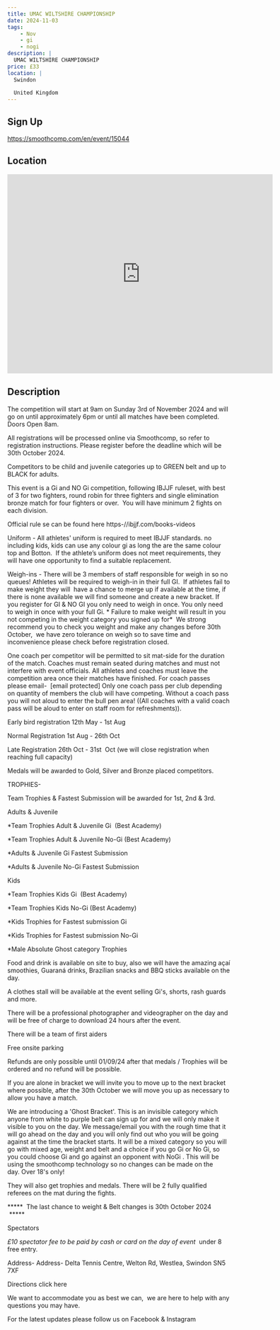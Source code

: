 ```yaml
---
title: UMAC WILTSHIRE CHAMPIONSHIP
date: 2024-11-03
tags:
    - Nov
    - gi 
    - nogi 
description: |
  UMAC WILTSHIRE CHAMPIONSHIP
price: £33
location: |
  Swindon
  
  United Kingdom
---
```

## Sign Up
https://smoothcomp.com/en/event/15044

## Location
<iframe src="https://www.google.com/maps/embed?pb=!1m18!1m12!1m3!1d12345.6789!2d-1.8172690!3d51.5598135!2m3!1f0!2f0!3f0!3m2!1i1024!2i768!4f13.1!3m3!1m2!1s0x0%3A0x0!2z51.5598135!5e0!3m2!1sen!2sus!4v1234567890" width="600" height="450" style="border:0;" allowfullscreen="" loading="lazy"></iframe>

## Description
The competition will start at 9am on Sunday 3rd of November 2024 and will go on until approximately 6pm or until all matches have been completed. Doors Open 8am.


All registrations will be processed online via Smoothcomp, so refer to registration instructions. Please register before the deadline which will be 30th October 2024.


Competitors to be child and juvenile categories up to GREEN belt and up to BLACK for adults. 


This event is a Gi and NO Gi competition, following IBJJF ruleset, with best of 3 for two fighters, round robin for three fighters and single elimination bronze match for four fighters or over.  You will have minimum 2 fights on each division.


Official rule se can be found here https-//ibjjf.com/books-videos



Uniform - All athletes' uniform is required to meet IBJJF standards. no including kids, kids can use any colour gi as long the are the same colour top and Botton.  If the athlete’s uniform does not meet requirements, they will have one opportunity to find a suitable replacement.




Weigh-ins - There will be 3 members of staff responsible for weigh in so no queues! Athletes will be required to weigh-in in their full GI.  If athletes fail to make weight they will  have a chance to merge up if available at the time, if there is none available we will find someone and create a new bracket. If you register for GI & NO GI you only need to weigh in once. You only need to weigh in once with your full Gi. * Failure to make weight will result in you not competing in the weight category you signed up for*  We strong recommend you to check you weight and make any changes before 30th October,  we have zero tolerance on weigh so to save time and inconvenience please check before registration closed.




One coach per competitor will be permitted to sit mat-side for the duration of the match. Coaches must remain seated during matches and must not interfere with event officials. All athletes and coaches must leave the competition area once their matches have finished. For coach passes please email-  [email protected] Only one coach pass per club depending on quantity of members the club will have competing. Without a coach pass you will not aloud to enter the bull pen area! ((All coaches with a valid coach pass will be aloud to enter on staff room for refreshments)). 


Early bird registration 12th May - 1st Aug


Normal Registration 1st Aug - 26th Oct 


Late Registration 26th Oct - 31st  Oct (we will close registration when reaching full capacity) 



Medals will be awarded to Gold, Silver and Bronze placed competitors.


TROPHIES-


Team Trophies & Fastest Submission will be awarded for 1st, 2nd & 3rd.


Adults & Juvenile 


*Team Trophies Adult & Juvenile Gi  (Best Academy)


*Team Trophies Adult & Juvenile No-Gi (Best Academy)


*Adults & Juvenile Gi Fastest Submission 


*Adults & Juvenile No-Gi Fastest Submission 


Kids 


*Team Trophies Kids Gi  (Best Academy) 


*Team Trophies Kids No-Gi (Best Academy) 


*Kids Trophies for Fastest submission Gi 


*Kids Trophies for Fastest submission No-Gi 


*Male Absolute Ghost category Trophies 


Food and drink is available on site to buy, also we will have the amazing açaí smoothies, Guaraná drinks, Brazilian snacks and BBQ sticks available on the day. 


A clothes stall will be available at the event selling Gi's, shorts, rash guards and more.


There will be a professional photographer and videographer on the day and will be free of charge to download 24 hours after the event.


There will be a team of first aiders 


Free onsite parking 


Refunds are only possible until 01/09/24 after that medals / Trophies will be ordered and no refund will be possible. 


If you are alone in bracket we will invite you to move up to the next bracket where possible, after the 30th October we will move you up as necessary to allow you have a match. 


We are introducing a 'Ghost Bracket'. This is an invisible category which anyone from white to purple belt can sign up for and we will only make it visible to you on the day. We message/email you with the rough time that it will go ahead on the day and you will only find out who you will be going against at the time the bracket starts. It will be a mixed category so you will go with mixed age, weight and belt and a choice if you go Gi or No Gi, so you could choose Gi and go against an opponent with NoGi . This will be using the smoothcomp technology so no changes can be made on the day. Over 18's only! 


They will also get trophies and medals. There will be 2 fully qualified referees on the mat during the fights. 


*****  The last chance to weight & Belt changes is 30th October 2024  *****


Spectators


*£10 spectator fee to be paid by cash or card on the day of event*  under 8 free entry. 


Address- Address- Delta Tennis Centre, Welton Rd, Westlea, Swindon SN5 7XF


Directions click here


We want to accommodate you as best we can,  we are here to help with any questions you may have.  


For the latest updates please follow us on Facebook & Instagram